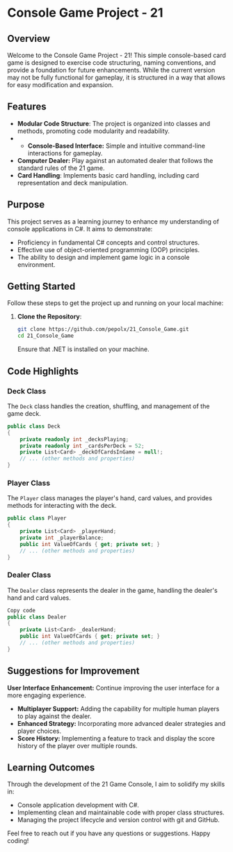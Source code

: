 # Console Game Project - 21

## Overview

Welcome to the Console Game Project - 21! This simple console-based card game is designed to exercise code structuring, naming conventions, and provide a foundation for future enhancements. While the current version may not be fully functional for gameplay, it is structured in a way that allows for easy modification and expansion.

## Features

- **Modular Code Structure**: The project is organized into classes and methods, promoting code modularity and readability.
- - **Console-Based Interface:** Simple and intuitive command-line interactions for gameplay.
- **Computer Dealer:** Play against an automated dealer that follows the standard rules of the 21 game.
- **Card Handling**: Implements basic card handling, including card representation and deck manipulation.

## Purpose

This project serves as a learning journey to enhance my understanding of console applications in C#. It aims to demonstrate:
- Proficiency in fundamental C# concepts and control structures.
- Effective use of object-oriented programming (OOP) principles.
- The ability to design and implement game logic in a console environment.


## Getting Started

Follow these steps to get the project up and running on your local machine:

1. **Clone the Repository**:

    ```bash
    git clone https://github.com/pepolx/21_Console_Game.git
    cd 21_Console_Game
    ```

    Ensure that .NET is installed on your machine.

## Code Highlights

### Deck Class

The `Deck` class handles the creation, shuffling, and management of the game deck.

```csharp
public class Deck
{
    private readonly int _decksPlaying;
    private readonly int _cardsPerDeck = 52;
    private List<Card> _deckOfCardsInGame = null!;
    // ... (other methods and properties)
}
```

### Player Class

The `Player` class manages the player's hand, card values, and provides methods for interacting with the deck.

```csharp
public class Player
{
    private List<Card> _playerHand;
    private int _playerBalance;
    public int ValueOfCards { get; private set; }
    // ... (other methods and properties)
}
```

### Dealer Class

The `Dealer` class represents the dealer in the game, handling the dealer's hand and card values.

```csharp
Copy code
public class Dealer
{
    private List<Card> _dealerHand;
    public int ValueOfCards { get; private set; }
    // ... (other methods and properties)
}
```

## Suggestions for Improvement

**User Interface Enhancement:** Continue improving the user interface for a more engaging experience.
- **Multiplayer Support:** Adding the capability for multiple human players to play against the dealer.
- **Enhanced Strategy:** Incorporating more advanced dealer strategies and player choices.
- **Score History:** Implementing a feature to track and display the score history of the player over multiple rounds.

## Learning Outcomes

Through the development of the 21 Game Console, I aim to solidify my skills in:
- Console application development with C#.
- Implementing clean and maintainable code with proper class structures.
- Managing the project lifecycle and version control with git and GitHub.





Feel free to reach out if you have any questions or suggestions. Happy coding!


